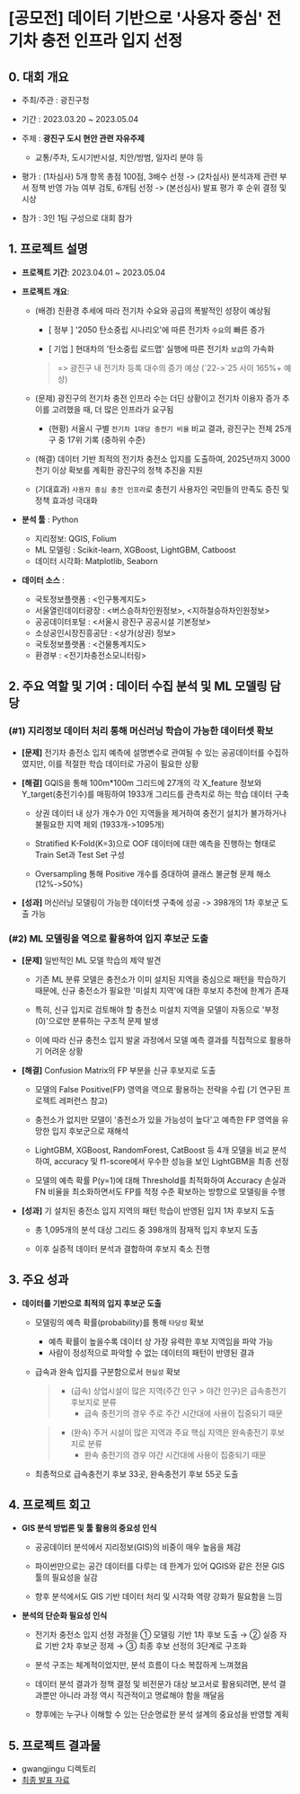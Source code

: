 # [공모전] 데이터 기반으로 '사용자 중심' 전기차 충전 인프라 입지 선정 

## 0. 대회 개요

- 주최/주관 : 광진구청

- 기간 : 2023.03.20 ~ 2023.05.04

- 주제 : **광진구 도시 현안 관련 자유주제**
    - 교통/주차, 도시기반시설, 치안/방범, 일자리 분야 등

- 평가 : (1차심사) 5개 항목 총점 100점, 3배수 선정 -> (2차심사) 분석과제 관련 부서 정책 반영 가능 여부 검토, 6개팀 선정 -> (본선심사) 발표 평가 후 순위 결정 및 시상

- 참가 : 3인 1팀 구성으로 대회 참가

## 1. 프로젝트 설명

- **프로젝트 기간**: 2023.04.01 ~ 2023.05.04

- **프로젝트 개요**:

    - (배경) 친환경 추세에 따라 전기차 수요와 공급의 폭발적인 성장이 예상됨
        - [ 정부 ] '2050 탄소중립 시나리오'에 따른 전기차 `수요`의 빠른 증가

        - [ 기업 ] 현대차의 '탄소중립 로드맵' 실행에 따른 전기차 `보급`의 가속화

        > => 광진구 내 전기차 등록 대수의 증가 예상 (\`22->\`25 사이 165%+ 예상)

    - (문제) 광진구의 전기차 충전 인프라 수는 더딘 상황이고 전기차 이용자 증가 추이를 고려했을 때, 더 많은 인프라가 요구됨
    
        - (현황) 서울시 구별 `전기차 1대당 충전기 비율` 비교 결과, 광진구는 전체 25개구 중 17위 기록 (중하위 수준) 
    
    - (해결) 데이터 기반 최적의 전기차 충전소 입지를 도출하여, 2025년까지 3000천기 이상 확보를 계획한 광진구의 정책 추진을 지원 
    
    - (기대효과) `사용자 중심 충전 인프라`로 충전기 사용자인 국민들의 만족도 증진 및 정책 효과성 극대화
    
- **분석 툴** : Python
    - 지리정보: QGIS, Folium
    - ML 모델링 : Scikit-learn, XGBoost, LightGBM, Catboost
    - 데이터 시각화: Matplotlib, Seaborn

- **데이터 소스** :
    - 국토정보플랫폼 : <인구통계지도>
    - 서울열린데이터광장 : <버스승하차인원정보>, <지하철승하차인원정보>
    - 공공데이터포털 : <서울시 광진구 공공시설 기본정보>
    - 소상공인시장진흥공단 : <상가(상권) 정보>
    - 국토정보플랫폼 : <건물통계지도>
    - 환경부 : <전기차충전소모니터링>

## **2. 주요 역할 및 기여** : 데이터 수집 분석 및 ML 모델링 담당

### **(#1) 지리정보 데이터 처리 통해 머신러닝 학습이 가능한 데이터셋 확보**

- **[문제]** 전기차 충전소 입지 예측에 설명변수로 관여될 수 있는 공공데이터를 수집하였지만, 이를 적절한 학습 데이터로 가공이 필요한 상황

- **[해결]** GQIS을 통해 100m*100m 그리드에 27개의 각 X_feature 정보와 Y_target(충전기수)를 매핑하여 1933개 그리드를 관측치로 하는 학습 데이터 구축

    - 상권 데이터 내 상가 개수가 0인 지역들을 제거하여 충전기 설치가 불가하거나 불필요한 지역 제외 (1933개->1095개)

    - Stratified K-Fold(K=3)으로 OOF 데이터에 대한 예측을 진행하는 형태로 Train Set과 Test Set 구성

    - Oversampling 통해 Positive 개수를 증대하여 클래스 불균형 문제 해소 (12%->50%)

- **[성과]** 머신러닝 모델링이 가능한 데이터셋 구축에 성공 -> 398개의 1차 후보군 도출 가능

### **(#2) ML 모델링을 역으로 활용하여 입지 후보군 도출**

- **[문제]** 일반적인 ML 모델 학습의 제약 발견

    - 기존 ML 분류 모델은 충전소가 이미 설치된 지역을 중심으로 패턴을 학습하기 때문에, 신규 충전소가 필요한 '미설치 지역'에 대한 후보지 추천에 한계가 존재

    - 특히, 신규 입지로 검토해야 할 충전소 미설치 지역을 모델이 자동으로 '부정(0)'으로만 분류하는 구조적 문제 발생

    - 이에 따라 신규 충전소 입지 발굴 과정에서 모델 예측 결과를 직접적으로 활용하기 어려운 상황

- **[해결]** Confusion Matrix의 FP 부분을 신규 후보지로 도출

    - 모델의 False Positive(FP) 영역을 역으로 활용하는 전략을 수립 (기 연구된 프로젝트 레퍼런스 참고)

    - 충전소가 없지만 모델이 '충전소가 있을 가능성이 높다'고 예측한 FP 영역을 유망한 입지 후보군으로 재해석
    
    - LightGBM, XGBoost, RandomForest, CatBoost 등 4개 모델을 비교 분석하여, accuracy 및 f1-score에서 우수한 성능을 보인 LightGBM을 최종 선정

    - 모델의 예측 확률 P(y=1)에 대해 Threshold를 최적화하여 Accuracy 손실과 FN 비율을 최소화하면서도 FP를 적정 수준 확보하는 방향으로 모델링을 수행

- **[성과]** 기 설치된 충전소 입지 지역의 패턴 학습이 반영된 입지 1차 후보지 도출

    - 총 1,095개의 분석 대상 그리드 중 398개의 잠재적 입지 후보지 도출

    - 이후 실증적 데이터 분석과 결합하여 후보지 축소 진행

## 3. 주요 성과

- **데이터를 기반으로 최적의 입지 후보군 도출**

    - 모델링의 예측 확률(probability)를 통해 `타당성` 확보
        - 예측 확률이 높을수록 데이터 상 가장 유력한 후보 지역임을 파악 가능
        - 사람이 정성적으로 파악할 수 없는 데이터의 패턴이 반영된 결과

    - 급속과 완속 입지를 구분함으로서 `현실성` 확보 
        > - (급속) 상업시설이 많은 지역(주간 인구 > 야간 인구)은 급속충전기 후보지로 분류
        >    - 급속 충전기의 경우 주로 주간 시간대에 사용이 집중되기 때문
        
        > - (완속) 주거 시설이 많은 지역과 주요 핵심 지역은 완속충전기 후보지로 분류
        >    - 완속 충전기의 경우 야간 시간대에 사용이 집중되기 때문

    -  최종적으로 급속충전기 후보 33곳, 완속충전기 후보 55곳 도출

## 4. 프로젝트 회고

- **GIS 분석 방법론 및 툴 활용의 중요성 인식**

    - 공공데이터 분석에서 지리정보(GIS)의 비중이 매우 높음을 체감

    - 파이썬만으로는 공간 데이터를 다루는 데 한계가 있어 QGIS와 같은 전문 GIS 툴의 필요성을 실감

    - 향후 분석에서도 GIS 기반 데이터 처리 및 시각화 역량 강화가 필요함을 느낌

- **분석의 단순화 필요성 인식**

    - 전기차 충전소 입지 선정 과정을 ① 모델링 기반 1차 후보 도출 → ② 실증 자료 기반 2차 후보군 정제 → ③ 최종 후보 선정의 3단계로 구조화

    - 분석 구조는 체계적이었지만, 분석 흐름이 다소 복잡하게 느껴졌음

    - 데이터 분석 결과가 정책 결정 및 비전문가 대상 보고서로 활용되려면, 분석 결과뿐만 아니라 과정 역시 직관적이고 명료해야 함을 깨달음

    - 향후에는 누구나 이해할 수 있는 단순명료한 분석 설계의 중요성을 반영할 계획

## 5. 프로젝트 결과물

- gwangjingu 디렉토리
- [최종 발표 자료](gwangjingu\[알파브레인_제출본]사용자중심전기차충전기입지분석결과서.pdf)
